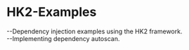 # HK2-Examples
--Dependency injection examples using the HK2 framework.</br>
--Implementing dependency autoscan.</br>
